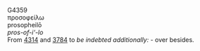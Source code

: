 <body>
  <p>G4359<br>  προσοφείλω  <br> prosopheilō  <br><i>pros-of-i‘-lo </i><br>From <a href="g4314.htm">4314</a> and <a href="g3784.htm">3784</a>  to <i>be</i> <i>indebted</i> <i>additionally:</i> - over besides.<br></p>
 </body>